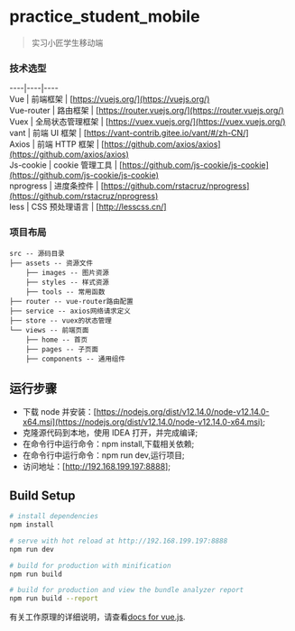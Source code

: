 # practice_student_mobile

> 实习小匠学生移动端

### 技术选型

----|----|----
</br>
Vue | 前端框架 | [https://vuejs.org/](https://vuejs.org/)</br>
Vue-router | 路由框架 | [https://router.vuejs.org/](https://router.vuejs.org/)</br>
Vuex | 全局状态管理框架 | [https://vuex.vuejs.org/](https://vuex.vuejs.org/)</br>
vant | 前端 UI 框架 | [https://vant-contrib.gitee.io/vant/#/zh-CN/]</br>
Axios | 前端 HTTP 框架 | [https://github.com/axios/axios](https://github.com/axios/axios)</br>
Js-cookie | cookie 管理工具 | [https://github.com/js-cookie/js-cookie](https://github.com/js-cookie/js-cookie)</br>
nprogress | 进度条控件 | [https://github.com/rstacruz/nprogress](https://github.com/rstacruz/nprogress)</br>
less | CSS 预处理语言 | [http://lesscss.cn/]</br>

### 项目布局

```luaout
src -- 源码目录
├── assets -- 资源文件
    ├── images -- 图片资源
    ├── styles -- 样式资源
    ├── tools -- 常用函数
├── router -- vue-router路由配置
├── service -- axios网络请求定义
├── store -- vuex的状态管理
└── views -- 前端页面
    ├── home -- 首页
    ├── pages -- 子页面
    ├── components -- 通用组件
```

## 运行步骤

- 下载 node 并安装：[https://nodejs.org/dist/v12.14.0/node-v12.14.0-x64.msi](https://nodejs.org/dist/v12.14.0/node-v12.14.0-x64.msi);
- 克隆源代码到本地，使用 IDEA 打开，并完成编译;
- 在命令行中运行命令：npm install,下载相关依赖;
- 在命令行中运行命令：npm run dev,运行项目;
- 访问地址：[http://192.168.199.197:8888];

## Build Setup

```bash
# install dependencies
npm install

# serve with hot reload at http://192.168.199.197:8888
npm run dev

# build for production with minification
npm run build

# build for production and view the bundle analyzer report
npm run build --report
```

有关工作原理的详细说明，请查看[docs for vue.js](https://cn.vuejs.org/v2/guide/).
